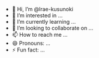 - 👋 Hi, I’m @lrae-kusunoki
- 👀 I’m interested in ...
- 🌱 I’m currently learning ...
- 💞️ I’m looking to collaborate on ...
- 📫 How to reach me ...
- 😄 Pronouns: ...
- ⚡ Fun fact: ...

<!---
lrae-kusunoki/lrae-kusunoki is a ✨ special ✨ repository because its `README.md` (this file) appears on your GitHub profile.
You can click the Preview link to take a look at your changes.
--->
